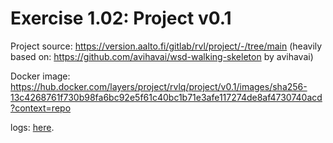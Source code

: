 # Exercise 1.02: Project v0.1

Project source: https://version.aalto.fi/gitlab/rvl/project/-/tree/main
(heavily based on: https://github.com/avihavai/wsd-walking-skeleton by avihavai)

Docker image:
https://hub.docker.com/layers/project/rvlq/project/v0.1/images/sha256-13c4268761f730b98fa6bc92e5f61c40bc1b71e3afe117274de8af4730740acd?context=repo


logs:
[here](./e102.txt).
